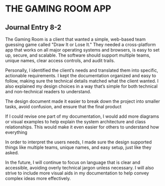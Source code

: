 # THE GAMING ROOM APP

## Journal Entry 8-2

The Gaming Room is a client that wanted a simple, web-based team guessing game called "Draw It or Lose It." They needed a cross-platform app that works on all major operating systems and browsers, is easy to set up, secure, and scalable. The software should support multiple teams, unique names, clear access controls, and audit trails.

Personally, I identified the client’s needs and translated them into specific, actionable requirements. I kept the documentation organized and easy to follow, making sure the technical details matched what the client wanted. I also explained my design choices in a way that’s simple for both technical and non-technical readers to understand.

The design document made it easier to break down the project into smaller tasks, avoid confusion, and ensure that the final product

If I could revise one part of my documentation, I would add more diagrams or visual examples to help explain the system architecture and class relationships. This would make it even easier for others to understand how everything

In order to interpret the users needs, I made sure the design supported things like multiple teams, unique names, and easy setup, just like they asked.

In the future, I will continue to focus on language that is clear and accessible, avoiding overly technical jargon unless necessary. I will also strive to include more visual aids in my documentation to help convey complex ideas more effectively.
